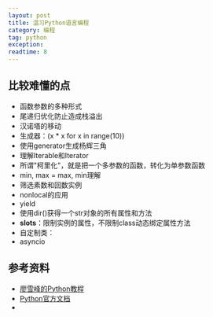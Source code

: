 ```yaml
---
layout: post
title: 温习Python语言编程
category: 编程
tag: python
exception: 
readtime: 8
---
```


## 比较难懂的点
* 函数参数的多种形式
* 尾递归优化防止造成栈溢出
* 汉诺塔的移动
* 生成器：(x * x for x in range(10))
* 使用generator生成杨辉三角
* 理解Iterable和Iterator
* 所谓"柯里化"，就是把一个多参数的函数，转化为单参数函数
* min, max = max, min理解
* 筛选素数和回数实例
* nonlocal的应用
* yield
* 使用dir()获得一个str对象的所有属性和方法
* __slots__：限制实例的属性，不限制class动态绑定属性方法
* 自定制类：
* asyncio

##

## 参考资料
* [廖雪峰的Python教程](https://www.liaoxuefeng.com/wiki/0014316089557264a6b348958f449949df42a6d3a2e542c000)
* [Python官方文档](https://docs.python.org/3/)
* 